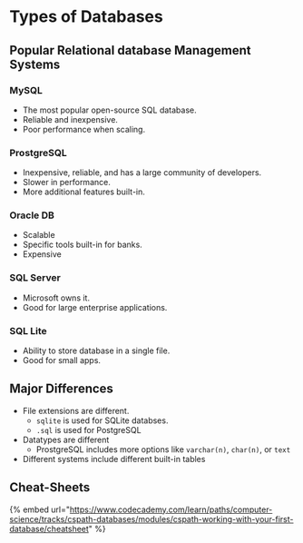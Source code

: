 # Types of Databases

## Popular Relational database Management Systems

### MySQL

* The most popular open-source SQL database.
* Reliable and inexpensive.
* Poor performance when scaling.

### ProstgreSQL

* Inexpensive, reliable, and has a large community of developers.
* Slower in performance.
* More additional features built-in.

### Oracle DB

* Scalable
* Specific tools built-in for banks.
* Expensive

### SQL Server

* Microsoft owns it.
* Good for large enterprise applications.

### SQL Lite

* Ability to store database in a single file.
* Good for small apps.

## Major Differences

* File extensions are different. 
  * `sqlite` is used for SQLite databses.
  * `.sql` is used for PostgreSQL
* Datatypes are different
  * ProstgreSQL includes more options like `varchar(n)`, `char(n)`, or `text`
* Different systems include different built-in tables

## Cheat-Sheets



{% embed url="https://www.codecademy.com/learn/paths/computer-science/tracks/cspath-databases/modules/cspath-working-with-your-first-database/cheatsheet" %}



